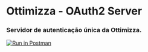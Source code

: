 # Ottimizza - OAuth2 Server

### Servidor de autenticação única da Ottimizza.

[![Run in Postman](https://run.pstmn.io/button.svg)](https://app.getpostman.com/run-collection/e24c5bd184ce2faa8b9f)